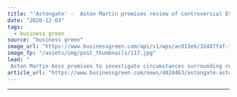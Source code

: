 ```yaml
---
title: "'Astongate' -  Aston Martin promises review of controversial EV report"
date: "2020-12-03"
tags: 
  - business green
source: "business green"
image_url: "https://www.businessgreen.com/api/v1/wps/ac013e6/32487faf-1d04-45af-8873-25401e95ddc0/6/Aston-Martin-DBS-Superleggera-007-Edition01-jpg-185x114.jpg"
image_fp: "/assets/img/post_thumbnails/117.jpg"
lead: "
 Aston Martin boss promises to investigate circumstances surrounding report on the carbon footprint of electric vehicles and internal combustion engine cars at the heart of 'astongate' accusations ..."
article_url: "https://www.businessgreen.com/news/4024463/astongate-aston-martin-promises-review-controversial-ev-report"
---
```


---
